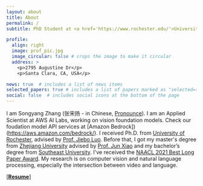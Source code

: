 ```yaml
---
layout: about
title: About
permalink: /
subtitle: PhD Student at <a href='https://www.rochester.edu/'>University of Rochester</a>

profile:
  align: right
  image: prof_pic.jpg
  image_circular: false # crops the image to make it circular
  address: >
    <p>2795 Augustine Dr</p>
    <p>Santa Clara, CA, USA</p>

news: true  # includes a list of news items
selected_papers: true # includes a list of papers marked as "selected={true}"
social: false  # includes social icons at the bottom of the page
---
```


I am Songyang Zhang (<span lang="ch" style="font-family:system-ui;">张宋扬</span> - in Chinese, [Pronounce](https://translate.google.com/?sl=zh-CN&tl=en&text=%E5%BC%A0%20%E5%AE%8B%E6%89%AC&op=translate)). I am an Applied Scientist at AWS AI Labs, working on vision foundation models. Check our foudation model API services at [Amazon Bedrock])(https://aws.amazon.com/bedrock/). I received Ph.D. from [University of Rochester](https://www.rochester.edu/), advised by [Prof. Jiebo Luo](https://www.cs.rochester.edu/u/jluo/). Before that, I got my master's degree from [Zhejiang University](https://www.zju.edu.cn/) advised by [Prof. Jun Xiao](https://person.zju.edu.cn/junx) and my bachelor’s degree from [Southeast University](https://www.seu.edu.cn/). I've received the [NAACL 2021 Best Long Paper Award](https://2021.naacl.org/blog/best-paper-awards/). My research is on computer vision and natural language processing, especially the intersection between video and language.

[//]: # (**Email**: zhangsongyang000 AT gmail DOT com)

\[**[Resume](assets/pdf/SongyangZhang_CV.pdf)**\] 
<!-- \[**[Wechat](assets/img/wechat.jpg)**\] -->